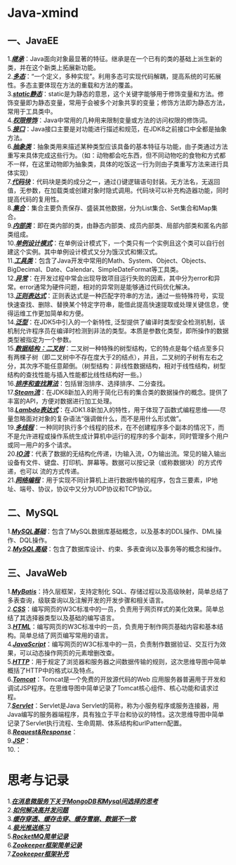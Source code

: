 # Java-xmind

## 一、JavaEE  
 1.***[继承](https://github.com/quirky000/Java-xmind/blob/master/JavaSE/%E7%BB%A7%E6%89%BF.xmind)***：Java面向对象最显著的特征。继承是在一个已有的类的基础上派生新的类，并在这个新类上拓展新功能。  
 2.***[多态](https://github.com/quirky000/Java-xmind/blob/master/JavaSE/%E5%A4%9A%E6%80%81.xmind)***：“一个定义，多种实现”。利用多态可实现代码解耦，提高系统的可拓展性。多态主要体现在方法的重载和方法的覆盖。  
 3.***[static静态](https://github.com/quirky000/Java-xmind/blob/master/JavaSE/static%E9%9D%99%E6%80%81.xmind)***：static是为静态的意思，这个关键字能够用于修饰变量和方法。修饰变量即为静态变量，常用于会被多个对象共享的变量；修饰方法即为静态方法，常用于工具类中。  
 4.***[权限修饰](https://github.com/quirky000/Java-xmind/blob/master/JavaSE/%E6%9D%83%E9%99%90%E4%BF%AE%E9%A5%B0.xmind)***：Java中常用的几种用来限制变量或方法的访问权限的修饰词。  
 5.***[接口](https://github.com/quirky000/Java-xmind/blob/master/JavaSE/%E6%8E%A5%E5%8F%A3.xmind)***：Java接口主要是对功能进行描述和规范，在JDK8之前接口中全都是抽象方法。  
 6.***[抽象类](https://github.com/quirky000/Java-xmind/blob/master/JavaSE/%E6%8A%BD%E8%B1%A1%E7%B1%BB.xmind)***：抽象类用来描述某种类型应该具备的基本特征与功能，由子类通过方法重写来具体完成这些行为。（如：动物都会吃东西，但不同动物吃的食物和方式都不一样，在这里动物即为抽象类，具体的吃饭这一行为则由子类重写方法来进行具体实现）  
 7.***[代码块](https://github.com/quirky000/Java-xmind/blob/master/JavaSE/%E4%BB%A3%E7%A0%81%E5%9D%97.xmind)***：代码块是类的成分之一，通过{}键逻辑语句封装。无方法名，无返回值，无参数，在加载类或创建对象时隐式调用。代码块可以补充构造器功能，同时提高代码的复用性。  
 8.***[集合](https://github.com/quirky000/Java-xmind/blob/master/JavaSE/%E9%9B%86%E5%90%88.xmind)***：集合主要负责保存、盛装其他数据，分为List集合、Set集合和Map集合。  
 9.***[内部类](https://github.com/quirky000/Java-xmind/blob/master/JavaSE/%E5%86%85%E9%83%A8%E7%B1%BB.xmind)***：即在类内部的类，由静态内部类、成员内部类、局部内部类和匿名内部类组成。  
 10.***[单例设计模式](https://github.com/quirky000/Java-xmind/blob/master/JavaSE/%E5%8D%95%E4%BE%8B%E8%AE%BE%E8%AE%A1%E6%A8%A1%E5%BC%8F.xmind)***：在单例设计模式下，一个类只有一个实例且这个类可以自行创建这个实例。其中单例设计模式又分为饿汉式和懒汉式。  
 11.***[工具类](https://github.com/quirky000/Java-xmind/blob/master/JavaSE/%E5%B7%A5%E5%85%B7%E7%B1%BB.xmind)***：包含了Java开发中常用的Math、System、Object、Objects、BigDecimal、Date、Calendar、SimpleDateFormat等工具类。  
 12.***[异常](https://github.com/quirky000/Java-xmind/blob/master/JavaSE/%E5%BC%82%E5%B8%B8.xmind)***：在开发过程中常会出现导致项目运行失败的因素，其中分为error和异常。error通常为硬件问题，相对的异常则是能够通过代码优化解决。  
 13.***[正则表达式](https://github.com/quirky000/Java-xmind/blob/master/JavaSE/%E6%AD%A3%E5%88%99%E8%A1%A8%E8%BE%BE%E5%BC%8F.xmind)***：正则表达式是一种匹配字符串的方法，通过一些特殊符号，实现快速查找、删除、替换某个特定字符串，能借此提高快速提取或处理关键信息，使得运维工作更加简单和方便。    
 14.***[泛型](https://github.com/quirky000/Java-xmind/blob/master/JavaSE/%E6%B3%9B%E5%9E%8B.xmind)***：在JDK5中引入的一个新特性, 泛型提供了编译时类型安全检测机制，该机制允许程序员在编译时检测到非法的类型。本质是参数化类型，即所操作的数据类型被指定为一个参数。  
 15.***[数据结构：二叉树](https://github.com/quirky000/Java-xmind/blob/master/JavaSE/%E6%95%B0%E6%8D%AE%E7%BB%93%E6%9E%84%EF%BC%9A%E4%BA%8C%E5%8F%89%E6%A0%91.xmind)***：二叉树一种特殊的树型结构，它的特点是每个结点至多只有两棵子树（即二叉树中不存在度大于2的结点），并且，二叉树的子树有左右之分，其次序不能任意颠倒。（树型结构：非线性数据结构，相对于线性结构，树型结构的查找性能与插入性能都比线性结构好一些。）    
 16.***[排序和查找算法](https://github.com/quirky000/Java-xmind/blob/master/JavaSE/%E6%8E%92%E5%BA%8F%E5%92%8C%E6%9F%A5%E6%89%BE%E7%AE%97%E6%B3%95.xmind)***：包括冒泡排序、选择排序、二分查找。  
 17.***[Steam流](https://github.com/quirky000/Java-xmind/blob/master/JavaSE/Stream%E6%B5%81.xmind)***：在JDK8新加入的用于简化已有的集合类的数据操作的概念。提供了丰富的API，方便对数据进行加工处理。  
 18.***[Lambda表达式](https://github.com/quirky000/Java-xmind/blob/master/JavaSE/Lambda%E8%A1%A8%E8%BE%BE%E5%BC%8F.xmind)***：在JDK1.8新加入的特性，用于体现了函数式编程思维——尽量忽略面对对象的复杂语法“强调做什么，而不是用什么形式做”。  
 19.***[多线程](https://github.com/quirky000/Java-xmind/tree/master/JavaSE/%E5%A4%9A%E7%BA%BF%E7%A8%8B)***：一种同时执行多个线程的技术，在不创建程序多个副本的情况下，而不是允许进程或操作系统生成计算机中运行的程序的多个副本，同时管理多个用户或同一用户的多个请求。  
 20.***[IO流](https://github.com/quirky000/Java-xmind/blob/master/JavaSE/IO%E6%B5%81.xmind)***：代表了数据的无结构化传递，I为输入流，O为输出流。常见的输入输出设备有文件、键盘、打印机、屏幕等。数据可以按记录（或称数据块）的方式传递，也可以 流的方式传递。  
 21.***[网络编程](https://github.com/quirky000/Java-xmind/blob/master/JavaSE/%E7%BD%91%E7%BB%9C%E7%BC%96%E7%A8%8B.xmind)***：用于实现不同计算机上进行数据传输的程序，包含三要素，IP地址、端号、协议，协议中又分为UDP协议和TCP协议。  
 
 ## 二、MySQL
 1.***[MySQL基础](https://github.com/quirky000/Java-xmind/blob/master/Mysql/MySQL%E5%9F%BA%E7%A1%80.xmind)***：包含了MySQL数据库基础概念，以及基本的DDL操作、DML操作、DQL操作。  
 2.***[MySQL高级](https://github.com/quirky000/Java-xmind/blob/master/Mysql/MySQL%E9%AB%98%E7%BA%A7.xmind)***：包含了数据库设计、约束、多表查询以及事务等的概念和操作。  

## 三、JavaWeb
1.***[MyBatis](https://github.com/quirky000/Java-xmind/blob/master/JavaWeb/MyBatis.xmind)***：持久层框架，支持定制化 SQL、存储过程以及高级映射，简单总结了多表查询，级联查询以及注解开发的开发步骤和相关语言。  
2.***[CSS](https://github.com/quirky000/Java-xmind/blob/master/JavaWeb/CSS.xmind)***：编写网页的W3C标准中的一员，负责用于网页样式的美化效果。简单总结了其选择器类型以及基础的编写语言。  
3.***[HTML](https://github.com/quirky000/Java-xmind/blob/master/JavaWeb/HTML.xmind)***：编写网页的W3C标准中的一员，负责用于制作网页基础内容和基本结构。简单总结了网页编写常用的语言。  
4.***[JavaScript](https://github.com/quirky000/Java-xmind/blob/master/JavaWeb/JavaScript.xmind)***：编写网页的W3C标准中的一员，负责制作数据验证、交互行为效果，可以动态操作网页的元素增删改查。  
5.***[HTTP](https://github.com/quirky000/Java-xmind/blob/master/JavaWeb/Http.xmind)***：用于规定了浏览器和服务器之间数据传输的规则，这次思维导图中简单概括了HTTP中的格式以及特点。  
6.***[Tomcat](https://github.com/quirky000/Java-xmind/blob/master/JavaWeb/Tomcat.xmind)***：Tomcat是一个免费的开放源代码的Web 应用服务器普遍用于开发和调试JSP程序。在思维导图中简单记录了Tomcat核心组件、核心功能和请求过程。  
7.***[Servlet](https://github.com/quirky000/Java-xmind/blob/master/JavaWeb/Servlet.xmind)***：Servlet是Java Servlet的简称，称为小服务程序或服务连接器，用Java编写的服务器端程序，具有独立于平台和协议的特性。这次思维导图中简单记录了Servlet执行流程、生命周期、体系结构和urlPattern配置。  
8.***[Request&Response]()***：  
9.***[JSP]()***：  
10.***[]()***：  

# 思考与记录
1.***[在消息微服务下关于MongoDB和Mysql间选择的思考](https://github.com/quirky000/Project/blob/main/%E5%9C%A8%E6%B6%88%E6%81%AF%E5%BE%AE%E6%9C%8D%E5%8A%A1%E4%B8%8B%E5%85%B3%E4%BA%8EMongoDB%E5%92%8CMysql%E9%97%B4%E9%80%89%E6%8B%A9%E7%9A%84%E6%80%9D%E8%80%83.md)***  
2.***[如何解决高并发问题](https://github.com/quirky000/Project/blob/main/%E5%A6%82%E4%BD%95%E8%A7%A3%E5%86%B3%E9%AB%98%E5%B9%B6%E5%8F%91%E9%97%AE%E9%A2%98.md)***  
3.***[缓存穿透、缓存击穿、缓存雪崩、数据不一致](https://github.com/quirky000/Project/blob/main/%E7%BC%93%E5%AD%98%E7%A9%BF%E9%80%8F%E3%80%81%E7%BC%93%E5%AD%98%E5%87%BB%E7%A9%BF%E3%80%81%E7%BC%93%E5%AD%98%E9%9B%AA%E5%B4%A9%E3%80%81%E6%95%B0%E6%8D%AE%E4%B8%8D%E4%B8%80%E8%87%B4.md)***  
4.***[极光推送练习](https://github.com/quirky000/Project/blob/main/%E6%9E%81%E5%85%89%E6%8E%A8%E9%80%81%E7%BB%83%E4%B9%A0.md)***  
5.***[RocketMQ简单记录](https://github.com/quirky000/Project/blob/main/RocketMQ%E7%AE%80%E5%8D%95%E8%AE%B0%E5%BD%95.md)***  
6.***[Zookeeper框架简单记录](https://github.com/quirky000/Project/blob/main/Zookeeper%E6%A1%86%E6%9E%B6%E7%AE%80%E5%8D%95%E8%AE%B0%E5%BD%95.md)***  
7.***[Zookeeper框架补充](https://github.com/quirky000/Project/blob/main/Zookeeper%E6%A1%86%E6%9E%B6%E8%A1%A5%E5%85%85.md)*** 
